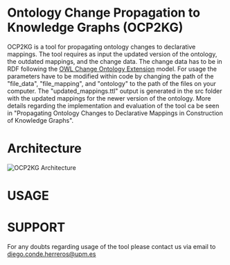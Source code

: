 # Ontology Change Propagation to Knowledge Graphs (OCP2KG)
OCP2KG is a tool for propagating ontology changes to declarative mappings. The tool requires as input the updated version of the ontology, the outdated mappings, and the change data. The change data has to be in RDF following the [OWL Change Ontology Extension](https://github.com/DiegoCondeHerreros/OWLChangeExtension) model. For usage the parameters have to be modified within code by changing the path of the "file_data", "file_mapping", and "ontology" to the path of the files on your computer. The "updated_mappings.ttl" output is generated in the src folder with the updated mappings for the newer version of the ontology. More details regarding the implementation and evaluation of the tool ca be seen in "Propagating Ontology Changes to Declarative
Mappings in Construction of Knowledge Graphs". 

# Architecture
![OCP2KG Architecture](figures/architecture.png?raw=true "OCP2KG Architecture")

# USAGE


# SUPPORT
For any doubts regarding usage of the tool please contact us via email to diego.conde.herreros@upm.es
